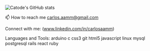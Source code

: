 ![Catode's GitHub stats](https://github-readme-stats.vercel.app/api?username=TyrUmbra&theme=dark&show_icons=true)

📫 How to reach me carlos.aamm@gmail.com

Connect with me:
(www.linkedin.com/in/carlosaamm)

Languages and Tools:
arduino c css3 git html5 javascript linux mysql postgresql rails react ruby
